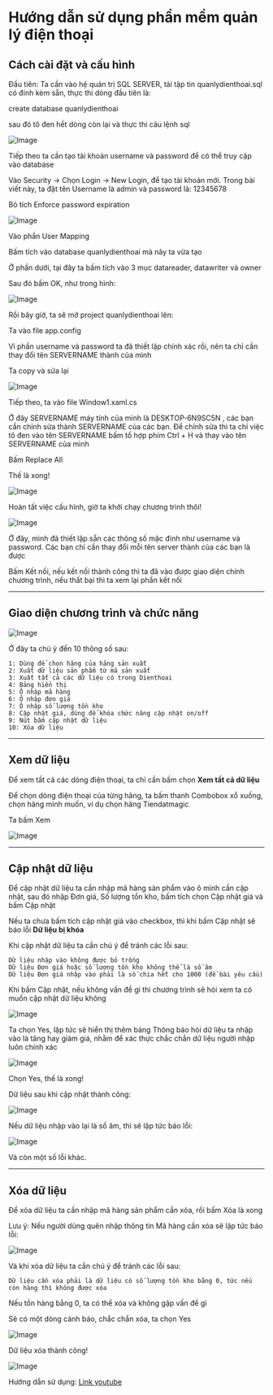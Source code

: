 # Hướng dẫn sử dụng phần mềm quản lý điện thoại

## Cách cài đặt và cấu hình

Đầu tiên: Ta cần vào hệ quản trị SQL SERVER, tải tập tin quanlydienthoai.sql có đính kèm sẵn, thực thi dòng đầu tiên là:

create database quanlydienthoai

sau đó tô đen hết dòng còn lại và thực thi câu lệnh sql

![Image](img/2.png)

Tiếp theo ta cần tạo tài khoản username và password để có thể truy cập vào database

Vào Security -> Chọn Login -> New Login, để tạo tài khoản mới. Trong bài viết này, ta đặt tên Username là admin và password là: 12345678

Bỏ tích Enforce password expiration

![Image](img/1.png)

Vào phần User Mapping 

Bấm tích vào database quanlydienthoai mà nãy ta vừa tạo 

Ở phần dưới, tại đây ta bấm tích vào 3 mục datareader, datawriter và owner

Sau đó bấm OK, như trong hình:

![Image](img/3.png)

Rồi bây giờ, ta sẽ mở project quanlydienthoai lên:

Ta vào file app.config

Vì phần username và password ta đã thiết lập chính xác rồi, nên ta chỉ cần thay đổi tên SERVERNAME thành của mình

Ta copy và sửa lại

![Image](img/4.png)

Tiếp theo, ta vào file Window1.xaml.cs

Ở đây SERVERNAME máy tính của mình là DESKTOP-6N9SC5N , các bạn cần chỉnh sửa thành SERVERNAME của các bạn. Để chỉnh sửa thì ta chỉ việc tô đen vào tên SERVERNAME bấm tố hợp phím Ctrl + H và thay vào tên SERVERNAME của mình

Bấm Replace All

Thế là xong!

![Image](img/5.png)

Hoàn tất việc cấu hình, giờ ta khởi chạy chương trình thôi!

![Image](img/6.png)

Ở đây, mình đã thiết lập sẵn các thông số mặc đinh như username và password. Các bạn chỉ cần thay đổi mỗi tên server thành của các bạn là được

Bấm Kết nối, nếu kết nối thành công thì ta đã vào được giao diện chính chương trình, nếu thất bại thì ta xem lại phần kết nối

<hr>

## Giao diện chương trình và chức năng

![Image](img/7.png)

Ở đây ta chú ý đến 10 thông số sau:

	1: Dùng để chọn hãng của hãng sản xuất
	2: Xuất dữ liệu sản phẩm từ mã sản xuất
	3: Xuất tất cả các dữ liệu có trong Dienthoai
	4: Bảng hiển thị
	5: Ô nhập mã hàng
	6: Ô nhập đơn giá
	7: Ô nhập số lượng tồn kho
	8: Cập nhật giá, dùng để khóa chức năng cập nhật on/off
	9: Nút bấm cập nhật dữ liệu
	10: Xóa dữ liệu

<hr>

## Xem dữ liệu

Để xem tất cả các dòng điện thoại, ta chỉ cần bấm chọn **Xem tất cả dữ liệu**

Để chọn dòng điện thoại của từng hãng, ta bấm thanh Combobox xổ xuống, chọn hãng mình muốn, ví dụ chọn hãng Tiendatmagic

Ta bấm Xem

![Image](img/8.png)

<hr>

## Cập nhật dữ liệu

Để cập nhật dữ liệu ta cần nhập mã hàng sản phẩm vào ô mình cần cập nhật, sau đó nhập Đơn giá, Số lượng tồn kho, bấm tích chọn Cập nhật giá và bấm Cập nhật

Nếu ta chưa bấm tích cập nhật giá vào checkbox, thì khi bấm Cập nhật sẽ báo lỗi **Dữ liệu bị khóa**

Khi cập nhật dữ liệu ta cần chú ý để tránh các lỗi sau:

	Dữ liệu nhập vào không được bỏ trống
	Dữ liệu Đơn giá hoặc số lượng tồn kho không thể là số âm
	Dữ liệu Đơn giá nhập vào phải là số chia hết cho 1000 (đề bài yêu cầu)

Khi bấm Cập nhật, nếu không vấn đề gì thì chương trình sẽ hỏi xem ta có muốn cập nhật dữ liệu không

![Image](img/14.png)

Ta chọn Yes, lập tức sẽ hiển thị thêm bảng Thông báo hỏi dữ liệu ta nhập vào là tăng hay giảm giá, nhằm để xác thực chắc chắn dữ liệu người nhập luôn chính xác

![Image](img/15.png)

Chọn Yes, thế là xong!

Dữ liệu sau khi cập nhật thành công:

![Image](img/9.png)

Nếu dữ liệu nhập vào lại là số âm, thì sẽ lập tức báo lỗi:

![Image](img/10.png)

Và còn một số lỗi khác.

<hr>

## Xóa dữ liệu

Để xóa dữ liệu ta cần nhập mã hàng sản phẩm cần xóa, rồi bấm Xóa là xong

Lưu ý: Nếu người dùng quên nhập thông tin Mã hàng cần xóa sẽ lập tức báo lỗi:

![Image](img/11.png)

Và khi xóa dữ liệu ta cần chú ý để tránh các lỗi sau:

	Dữ liệu cần xóa phải là dữ liệu có số lượng tồn kho bằng 0, tức nếu còn hàng thì không được xóa

Nếu tồn hàng bằng 0, ta có thể xóa và không gặp vấn đề gì

Sẽ có một dòng cảnh báo, chắc chắn xóa, ta chọn Yes

![Image](img/12.png)

Dữ liệu xóa thành công!

![Image](img/13.png)

Hướng dẫn sử dụng: <a href="https://www.youtube.com/watch?v=Gv4IIOeMAn4">Link youtube</a>
